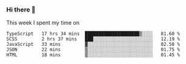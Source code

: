 ### Hi there 👋

<!--
**qiruohan/qiruohan** is a ✨ _special_ ✨ repository because its `README.md` (this file) appears on your GitHub profile.

Here are some ideas to get you started:

- 🔭 I’m currently working on ...
- 🌱 I’m currently learning ...
- 👯 I’m looking to collaborate on ...
- 🤔 I’m looking for help with ...
- 💬 Ask me about ...
- 📫 How to reach me: ...
- 😄 Pronouns: ...
- ⚡ Fun fact: ...
-->

This week I spent my time on 
<!--START_SECTION:waka-->
```text
TypeScript   17 hrs 34 mins  ████████████████████▒░░░░   81.60 % 
SCSS         2 hrs 37 mins   ███░░░░░░░░░░░░░░░░░░░░░░   12.19 % 
JavaScript   33 mins         ▓░░░░░░░░░░░░░░░░░░░░░░░░   02.58 % 
JSON         22 mins         ▒░░░░░░░░░░░░░░░░░░░░░░░░   01.75 % 
HTML         18 mins         ▒░░░░░░░░░░░░░░░░░░░░░░░░   01.45 % 
```
<!--END_SECTION:waka-->
